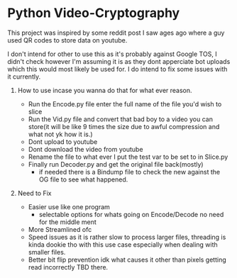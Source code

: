 
# Python Video-Cryptography

This project was inspired by some reddit post I saw ages ago where a guy used QR codes to store data on youtube.

I don't intend for other to use this as it's probably against Google TOS, I didn't check however I'm assuming it is as they dont apperciate bot uploads which this would most likely be used for. I do intend to fix some issues with it currently. 

1. How to use incase you wanna do that for what ever reason.
    - Run the Encode.py file enter the full name of the file you'd wish to slice
    - Run the Vid.py file and convert that bad boy to a video you can store(it will be like 9 times the size due to awful compression and what not yk how it is.)
    - Dont upload to youtube
    - Dont download the video from youtube
    - Rename the file to what ever I put the test var to be set to in Slice.py
    - Finally run Decoder.py and get the original file back(mostly)
        - if needed there is a Bindump file to check the new against the OG file to see what happened.


1. Need to Fix
   - Easier use like one program 
        - selectable options for whats going on Encode/Decode no need for the middle ment
   - More Streamlined ofc
   - Speed issues as it is rather slow to process larger files, threading is kinda dookie tho with this use case especially when dealing with smaller files.
   - Better bit flip prevention idk what causes it other than pixels getting read incorrectly TBD there.


